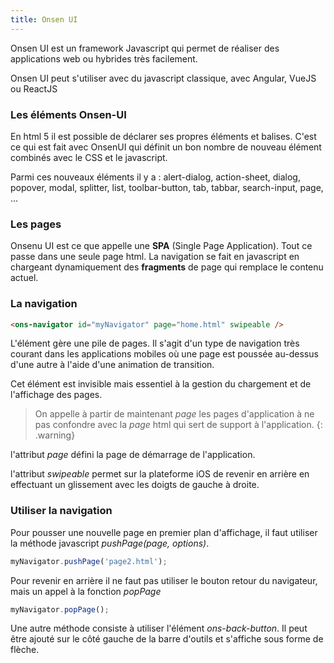 ```yaml
---
title: Onsen UI
---
```


Onsen UI est un framework Javascript qui permet de réaliser des applications web ou hybrides très facilement.

Onsen UI peut s'utiliser avec du javascript classique, avec Angular, VueJS ou ReactJS


### Les éléments Onsen-UI

En html 5 il est possible de déclarer ses propres éléments et balises. C'est ce qui est fait avec OnsenUI qui définit un bon nombre de nouveau élément combinés avec le CSS et le javascript.

Parmi ces nouveaux éléments il y a : alert-dialog, action-sheet, dialog, popover, modal, splitter, list, toolbar-button, tab, tabbar, search-input, page, ...

### Les pages

Onsenu UI est ce que appelle une **SPA** (Single Page Application). Tout ce passe dans une seule page html. La navigation se fait en javascript en chargeant dynamiquement des **fragments** de page qui remplace le contenu actuel.

### La navigation

```html
<ons-navigator id="myNavigator" page="home.html" swipeable />
```

L'élément *<ons-navigator>* gère une pile de pages. Il s'agit d'un type de navigation très courant dans les applications mobiles où une page est poussée au-dessus d'une autre à l'aide d'une animation de transition.

Cet élément est invisible mais essentiel à la gestion du chargement et de l'affichage des pages.

>On appelle à partir de maintenant *page* les pages d'application à ne pas confondre avec la *page* html qui sert de support à l'application.
{: .warning}

l'attribut *page* défini la page de démarrage de l'application.

l'attribut *swipeable* permet sur la plateforme iOS de revenir en arrière en effectuant un glissement avec les doigts de gauche à droite.

### Utiliser la navigation

Pour pousser une nouvelle page en premier plan d'affichage, il faut utiliser la méthode javascript *pushPage(page, options)*.

```javascript
myNavigator.pushPage('page2.html');
```

Pour revenir en arrière il ne faut pas utiliser le bouton retour du navigateur, mais un appel à la fonction *popPage*

```javascript
myNavigator.popPage();
```
Une autre méthode consiste à utiliser l'élément *ons-back-button*. Il peut être ajouté sur le côté gauche de la barre d'outils et s'affiche sous forme de flèche.
